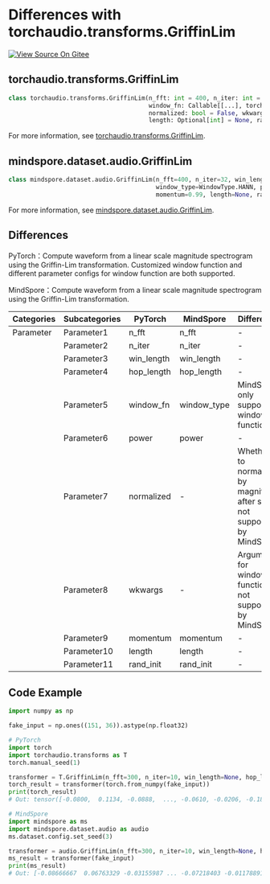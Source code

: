# Differences with torchaudio.transforms.GriffinLim

[![View Source On Gitee](https://mindspore-website.obs.cn-north-4.myhuaweicloud.com/website-images/master/resource/_static/logo_source_en.svg)](https://gitee.com/mindspore/docs/blob/master/docs/mindspore/source_en/note/api_mapping/pytorch_diff/GriffinLim.md)

## torchaudio.transforms.GriffinLim

```python
class torchaudio.transforms.GriffinLim(n_fft: int = 400, n_iter: int = 32, win_length: Optional[int] = None, hop_length: Optional[int] = None,
                                       window_fn: Callable[[...], torch.Tensor] = <built-in method hann_window of type object>, power: float = 2.0,
                                       normalized: bool = False, wkwargs: Optional[dict] = None, momentum: float = 0.99,
                                       length: Optional[int] = None, rand_init: bool = True)
```

For more information, see [torchaudio.transforms.GriffinLim](https://pytorch.org/audio/0.8.0/transforms.html#torchaudio.transforms.GriffinLim.html).

## mindspore.dataset.audio.GriffinLim

```python
class mindspore.dataset.audio.GriffinLim(n_fft=400, n_iter=32, win_length=None, hop_length=None,
                                         window_type=WindowType.HANN, power=2.0,
                                         momentum=0.99, length=None, rand_init=True)
```

For more information, see [mindspore.dataset.audio.GriffinLim](https://mindspore.cn/docs/en/master/api_python/dataset_audio/mindspore.dataset.audio.GriffinLim.html#mindspore.dataset.audio.GriffinLim).

## Differences

PyTorch：Compute waveform from a linear scale magnitude spectrogram using the Griffin-Lim transformation. Customized window function and different parameter configs for window function are both supported.

MindSpore：Compute waveform from a linear scale magnitude spectrogram using the Griffin-Lim transformation.

| Categories | Subcategories |PyTorch | MindSpore | Difference |
| --- | ---   | ---   | ---        |---  |
|Parameter | Parameter1 | n_fft     | n_fft     | - |
|     | Parameter2 | n_iter    | n_iter    | - |
|     | Parameter3 | win_length  | win_length    | - |
|     | Parameter4 | hop_length  | hop_length    | - |
|     | Parameter5 | window_fn   | window_type   | MindSpore only supports 5 window functions |
|     | Parameter6 | power  | power    | - |
|     | Parameter7 | normalized  | -    | Whether to normalize by magnitude after stft, not supported by MindSpore |
|     | Parameter8 | wkwargs   | -     | Arguments for window function, not supported by MindSpore |
|     | Parameter9 | momentum   | momentum     | - |
|     | Parameter10 | length   | length     | - |
|     | Parameter11 | rand_init  | rand_init     | - |

## Code Example

```python
import numpy as np

fake_input = np.ones((151, 36)).astype(np.float32)

# PyTorch
import torch
import torchaudio.transforms as T
torch.manual_seed(1)

transformer = T.GriffinLim(n_fft=300, n_iter=10, win_length=None, hop_length=None, window_fn=torch.hann_window, power=2, momentum=0.5)
torch_result = transformer(torch.from_numpy(fake_input))
print(torch_result)
# Out: tensor([-0.0800,  0.1134, -0.0888,  ..., -0.0610, -0.0206, -0.1800])

# MindSpore
import mindspore as ms
import mindspore.dataset.audio as audio
ms.dataset.config.set_seed(3)

transformer = audio.GriffinLim(n_fft=300, n_iter=10, win_length=None, hop_length=None, window_type=audio.WindowType.HANN, power=2, momentum=0.5)
ms_result = transformer(fake_input)
print(ms_result)
# Out: [-0.08666667  0.06763329 -0.03155987 ... -0.07218403 -0.01178891 -0.00664348]
```
